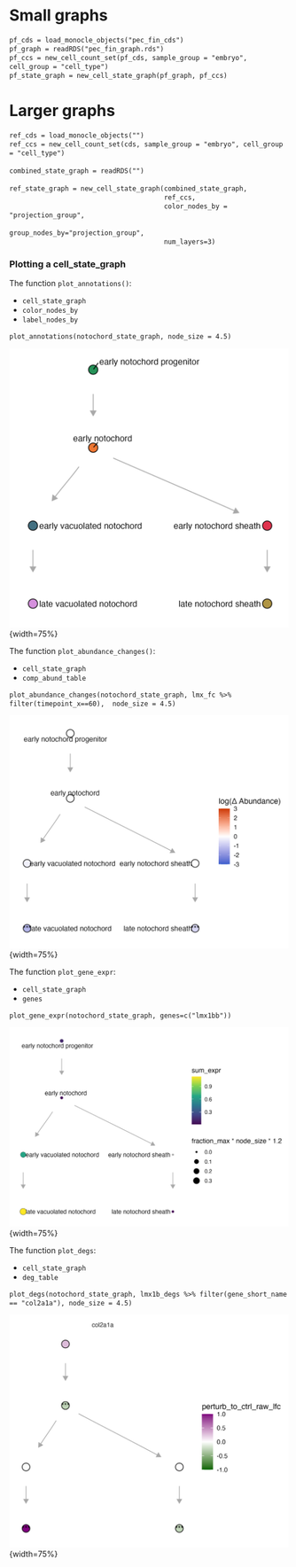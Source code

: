 
# Small graphs

```
pf_cds = load_monocle_objects("pec_fin_cds")
pf_graph = readRDS("pec_fin_graph.rds")
pf_ccs = new_cell_count_set(pf_cds, sample_group = "embryo", cell_group = "cell_type")
pf_state_graph = new_cell_state_graph(pf_graph, pf_ccs)

```

# Larger graphs
```
ref_cds = load_monocle_objects("")
ref_ccs = new_cell_count_set(cds, sample_group = "embryo", cell_group = "cell_type")

combined_state_graph = readRDS("")

ref_state_graph = new_cell_state_graph(combined_state_graph, 
                                       ref_ccs, 
                                       color_nodes_by = "projection_group",
                                       group_nodes_by="projection_group", 
                                       num_layers=3)

```


### Plotting a cell_state_graph

The function `plot_annotations()`: 
* `cell_state_graph`
* `color_nodes_by`
* `label_nodes_by`

```
plot_annotations(notochord_state_graph, node_size = 4.5)
```

![](assets/notochord_graph.png){width=75%}

The function `plot_abundance_changes()`:

* `cell_state_graph`
* `comp_abund_table`

```
plot_abundance_changes(notochord_state_graph, lmx_fc %>% filter(timepoint_x==60),  node_size = 4.5)
```

![](assets/notochord_abundance_lmx1bb.png){width=75%}

The function `plot_gene_expr`: 

* `cell_state_graph`
* `genes`

```
plot_gene_expr(notochord_state_graph, genes=c("lmx1bb"))
```

![](assets/noto_expr_lmx1bb.png){width=75%}


The function `plot_degs`: 

* `cell_state_graph`
* `deg_table`

```
plot_degs(notochord_state_graph, lmx1b_degs %>% filter(gene_short_name == "col2a1a"), node_size = 4.5)
```

![](assets/notochord_degs_lmx1bb.png){width=75%}




